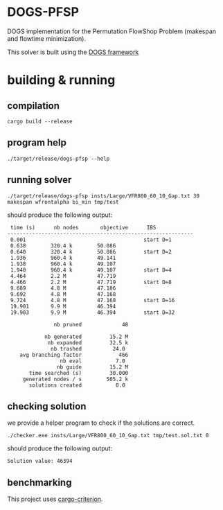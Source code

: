 # DOGS-PFSP

DOGS implementation for the Permutation FlowShop Problem (makespan and flowtime minimization).

This solver is built using the [DOGS framework](https://github.com/librallu/dogs)

# building & running

## compilation 

`cargo build --release`

## program help

`./target/release/dogs-pfsp --help`

## running solver

`./target/release/dogs-pfsp insts/Large/VFR800_60_10_Gap.txt 30 makespan wfrontalpha bi_min tmp/test `

 should produce the following output:
 ```
  time (s)      nb nodes       objective      IBS            
------------------------------------------------------------
  0.001                                      start D=1      
  0.638        320.4 k        50.086                        
  0.640        320.4 k        50.086         start D=2      
  1.936        960.4 k        49.141                        
  1.938        960.4 k        49.107                        
  1.940        960.4 k        49.107         start D=4      
  4.464        2.2 M          47.719                        
  4.466        2.2 M          47.719         start D=8      
  9.689        4.8 M          47.186                        
  9.692        4.8 M          47.168                        
  9.724        4.8 M          47.168         start D=16     
  19.901       9.9 M          46.394                        
  19.903       9.9 M          46.394         start D=32     

                nb pruned             48

             nb generated         15.2 M
              nb expanded         32.5 k
               nb trashed          24.0 
     avg branching factor            466
                  nb eval           7.0 
                 nb guide         15.2 M
        time searched (s)         30.000
      generated nodes / s        505.2 k
        solutions created           0.0 

```

## checking solution

we provide a helper program to check if the solutions are correct.

`./checker.exe insts/Large/VFR800_60_10_Gap.txt tmp/test.sol.txt 0`

should produce the following output:
```
Solution value: 46394
```

## benchmarking

This project uses [cargo-criterion](https://crates.io/crates/cargo-criterion).
